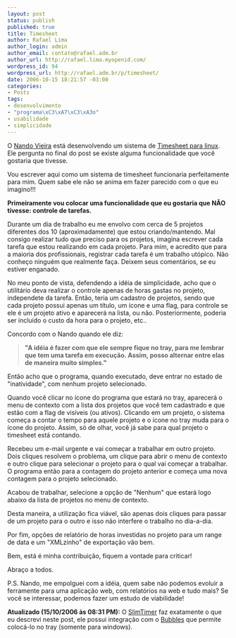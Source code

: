```yaml
--- 
layout: post
status: publish
published: true
title: Timesheet
author: Rafael Lima
author_login: admin
author_email: contato@rafael.adm.br
author_url: http://rafael.lima.myopenid.com/
wordpress_id: 94
wordpress_url: http://rafael.adm.br/p/timesheet/
date: 2006-10-15 18:21:57 -03:00
categories: 
- Posts
tags: 
- desenvolvimento
- "programa\xC3\xA7\xC3\xA3o"
- usabilidade
- simplicidade
---
```

O <a href="http://simplesideias.com.br">Nando Vieira</a> está desenvolvendo um sistema de <a href="http://simplesideias.com.br/timesheet/">Timesheet para linux</a>. Ele pergunta no final do post se existe alguma funcionalidade que você gostaria que tivesse.

Vou escrever aqui como um sistema de timesheet funcionaria perfeitamente para mim. Quem sabe ele não se anima em fazer parecido com o que eu imagino!!!

<strong>Primeiramente vou colocar uma funcionalidade que eu gostaria que NÃO tivesse: controle de tarefas.</strong>

Durante um dia de trabalho eu me envolvo com cerca de 5 projetos diferentes dos 10 (aproximadamente) que estou criando/mantendo. Mal consigo realizar tudo que preciso para os projetos, imagina escrever cada tarefa que estou realizando em cada projeto. Para mim, e acredito que para a maioria dos profissionais, registrar cada tarefa é um trabalho utópico. Não conheço ninguém que realmente faça. Deixem seus comentários, se eu estiver enganado.

No meu ponto de vista, defendendo a idéia de simplicidade, acho que o utilitário deva realizar o controle apenas de horas gastas no projeto, independete da tarefa. Então, teria um cadastro de projetos, sendo que cada projeto possui apenas um título, um ícone e uma flag, para controle se ele é um projeto ativo e aparecerá na lista, ou não. Posteriormente, poderia ser incluído o custo da hora para o projeto, etc..

Concordo com o Nando quando ele diz:

<blockquote><strong>"A idéia é fazer com que ele sempre fique no tray, para me lembrar que tem uma tarefa em execução. Assim, posso alternar entre elas de maneira muito simples."</strong></blockquote>

Então acho que o programa, quando executado, deve entrar no estado de "inatividade", com nenhum projeto selecionado.

Quando você clicar no ícone do programa que estará no tray, aparecerá o menu de contexto com a lista dos projetos que você tem cadastrado e que estão com a flag de visíveis (ou ativos). Clicando em um projeto, o sistema começa a contar o tempo para aquele projeto e o ícone no tray muda para o ícone do projeto. Assim, só de olhar, você já sabe para qual projeto o timesheet está contando.

Recebeu um e-mail urgente e vai começar a trabalhar em outro projeto. Dois cliques resolvem o problema, um clique para abrir o menu de contexto e outro clique para selecionar o projeto para o qual vai começar a trabalhar. O programa então para a contagem do projeto anterior e começa uma nova contagem para o projeto selecionado.

Acabou de trabalhar, selecione a opção de "Nenhum" que estará logo abaixo da lista de projetos no menu de contexto.

Desta maneira, a utilização fica viável, são apenas dois cliques para passar de um projeto para o outro e isso não interfere o trabalho no dia-a-dia.

Por fim, opções de relatório de horas investidas no projeto para um range de data e um "XMLzinho" de exportação vão bem.

Bem, está é minha contribuição, fiquem a vontade para criticar!

Abraço a todos.

P.S. Nando, me empolguei com a idéia, quem sabe não podemos evoluir a ferramente para uma aplicação web, com relatórios na web e tudo mais? Se você se interessar, podemos fazer um estudo de viabilidade!

<strong>Atualizado (15/10/2006 às 08:31 PM):</strong> O <a href="http://www.slimtimer.com">SlimTimer</a> faz exatamente o que eu descrevi neste post, ele possui integração com o <a href="http://www.3d3r.com/bubbles/">Bubbles</a> que permite colocá-lo no tray (somente para windows).
